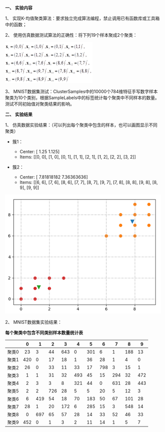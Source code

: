 **一、** **实验内容**

1、  实现K-均值聚类算法：要求独立完成算法编程，禁止调用已有函数库或工具箱中的函数；

2、  使用仿真数据测试算法的正确性：将下列19个样本聚成2个聚类：

![img](./sample.png)

3、  MNIST数据集测试：ClusterSamples中的10000个784维特征手写数字样本聚类为10个类别，根据SampleLabels中的标签统计每个聚类中不同样本的数量。测试不同初始值对聚类结果的影响。

**二、** **实验结果**

1、  仿真数据实验结果：（可以列出每个聚类中包含的样本，也可以画图显示不同聚类）

- 簇1：
  - Center:  [ 1.25   1.125]
  - Items:  [[0, 0], [1, 0], [0, 1], [1, 1], [2, 1], [1, 2], [2, 2], [3, 2]]

- 簇2：
  - Center:  [ 7.81818182  7.36363636]
  - Items:  [[6, 6], [7, 6], [8, 6], [7, 7], [8, 7], [9, 7], [7, 8], [8, 8], [9, 8], [8, 9], [9, 9]]

![img](./demo.png)

 

2、  MNIST数据集实验结果：

**每个聚类中包含不同类别样本数量统计表**

|       |  0   | 1    | 2    | 3    | 4    | 5    | 6    | 7    | 8    | 9    |
| ----- | :--: | ---- | ---- | ---- | ---- | ---- | ---- | ---- | ---- | ---- |
| 聚类0 |  23  | 3    | 44   | 643  | 0    | 301  | 6    | 1    | 188  | 13   |
| 聚类1 | 420  | 0    | 17   | 18   | 1    | 36   | 28   | 1    | 4    | 0    |
| 聚类2 |  26  | 0    | 33   | 11   | 33   | 17   | 798  | 3    | 15   | 1    |
| 聚类3 |  1   | 1    | 31   | 32   | 493  | 45   | 15   | 294  | 32   | 472  |
| 聚类4 |  2   | 3    | 3    | 8    | 321  | 44   | 0    | 631  | 28   | 443  |
| 聚类5 |  2   | 2    | 726  | 28   | 5    | 5    | 20   | 5    | 12   | 3    |
| 聚类6 |  6   | 419  | 54   | 18   | 70   | 183  | 50   | 67   | 101  | 28   |
| 聚类7 |  28  | 1    | 20   | 172  | 6    | 285  | 15   | 3    | 548  | 14   |
| 聚类8 |  0   | 697  | 65   | 57   | 28   | 14   | 33   | 52   | 46   | 33   |
| 聚类9 | 452  | 0    | 1    | 3    | 2    | 11   | 14   | 1    | 5    | 7    |

 